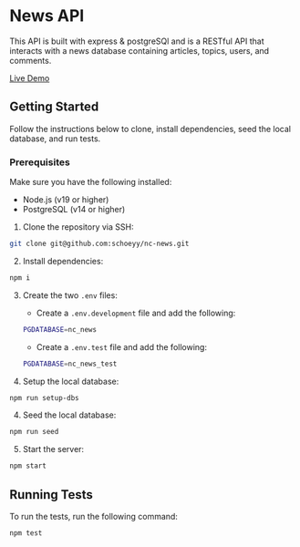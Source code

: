 # News API

This API is built with express & postgreSQl and is a RESTful API that interacts with a news database containing articles, topics, users, and comments.

[Live Demo](https://nc-news-qami.onrender.com)

## Getting Started

Follow the instructions below to clone, install dependencies, seed the local database, and run tests.

### **Prerequisites**

Make sure you have the following installed:

- Node.js (v19 or higher)
- PostgreSQL (v14 or higher)

1. Clone the repository via SSH:

```bash
git clone git@github.com:schoeyy/nc-news.git
```

2. Install dependencies:

```bash
npm i
```

3. Create the two `.env` files:

   - Create a `.env.development` file and add the following:

   ```bash
   PGDATABASE=nc_news
   ```

   - Create a `.env.test` file and add the following:

   ```bash
   PGDATABASE=nc_news_test
   ```

4. Setup the local database:

```bash
npm run setup-dbs
```

4. Seed the local database:

```bash
npm run seed
```

5. Start the server:

```bash
npm start
```

## Running Tests

To run the tests, run the following command:

```bash
npm test
```
